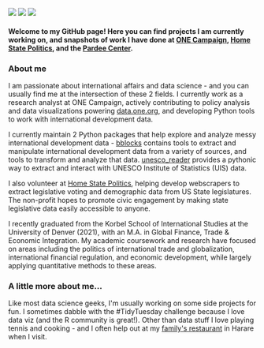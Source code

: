 [![](https://img.shields.io/badge/Gmail-D14836?style=for-the-badge&logo=gmail&logoColor=white)](mailto:lpicci96@gmail.com)
[![](https://img.shields.io/badge/Twitter-1DA1F2?style=for-the-badge&logo=twitter&logoColor=white)](https://twitter.com/lpicci96)
[![](https://img.shields.io/badge/LinkedIn-0077B5?style=for-the-badge&logo=linkedin&logoColor=white)](https://www.linkedin.com/in/luca-picci-589735b3/)

#### Welcome to my GitHub page! Here you can find projects I am currently working on, and snapshots of work I have done at [ONE Campaign](https://data.one.org/), [Home State Politics](https://homestatepolitics.org/), and the [Pardee Center](https://korbel.du.edu/pardee).

### About me

I am passionate about international affairs and data science - and you can usually find me at the intersection of these 2 fields. I currently work as a research analyst at ONE Campaign, actively contributing to policy analysis and data visualizations powering [data.one.org](https://data.one.org/), and developing Python tools to work with international development data.

I currently maintain 2 Python packages that help explore and analyze messy international development data - [bblocks](https://github.com/ONEcampaign/bblocks) contains tools to extract and manipulate international development data from a variety of sources, and tools to transform and analyze that data. [unesco_reader](https://github.com/lpicci96/unesco_reader) provides a pythonic way to extract and interact with UNESCO Institute of Statistics (UIS) data.

I also volunteer at [Home State Politics](https://homestatepolitics.org/), helping develop webscrapers to extract legislative voting and demographic data from US State legislatures. The non-profit hopes to promote civic engagement by making state legislative data easily accessible to anyone. 

I recently graduated from the Korbel School of International Studies at the University of Denver (2021), with an M.A. in Global Finance, Trade & Economic Integration.
My academic coursework and research have focused on areas including the politics of international trade and globalization, international financial regulation, and economic development, while largely applying quantitative methods to these areas. 

### A little more about me...

Like most data science geeks, I'm usually working on some side projects for fun. I sometimes dabble with the #TidyTuesday challenge because I love data viz (and the R community is great!). Other than data stuff I love playing tennis and cooking - and I often help out at my [family's restaurant](https://www.instagram.com/aroma_caffe_167/?next=%2F) in Harare when I visit.

